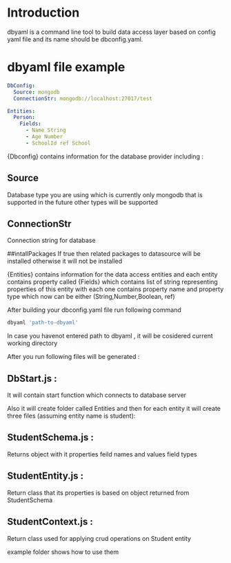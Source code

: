 # Introduction

dbyaml is a command line tool to build data access layer based on config yaml file and its name should be dbconfig.yaml.

# dbyaml file example

```yaml
DbConfig:
  Source: mongodb
  ConnectionStr: mongodb://localhost:27017/test

Entities:
  Person:
    Fields:
      - Name String
      - Age Number
      - SchoolId ref School
```

{Dbconfig} contains information for the database provider including :

## Source 
Database type you are using which is currently only mongodb that is supported in the future other types will be supported
## ConnectionStr 
Connection string for database

##intallPackages
If true then related packages to datasource will be installed otherwise it will not be installed

{Entities} contains information for the data access entities and each entity contains property called {Fields} which contains list of string representing properties of this entity with each one contains property name and property type which now can be either (String,Number,Boolean, ref)

After building your dbconfig.yaml file run following command 

```node.js
dbyaml 'path-to-dbyaml'
```

In case you havenot entered path to dbyaml , it will be cosidered current working directory

After you run following files will be generated : 

## DbStart.js : 
It will contain start function which connects to database server

Also it will create folder called Entities and then for each entity it will create three files (assuming entity name is student):

## StudentSchema.js :
Returns object with it properties feild names and values field types
## StudentEntity.js :
Return class that its properties is based on object returned from StudentSchema
## StudentContext.js :
Return class used for applying crud operations on Student entity


example folder shows how to use them